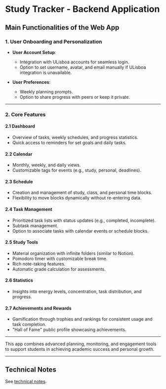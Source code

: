 # Study Tracker - Backend Application

## Main Functionalities of the Web App

### 1. User Onboarding and Personalization

- **User Account Setup**:
    - Integration with ULisboa accounts for seamless login.
    - Option to set username, avatar, and email manually if ULisboa integration is unavailable.

- **User Preferences**:
    - Weekly planning prompts.
    - Option to share progress with peers or keep it private.

---

### 2. Core Features

#### 2.1 Dashboard

- Overview of tasks, weekly schedules, and progress statistics.
- Quick access to reminders for set goals and daily tasks.

#### 2.2 Calendar

- Monthly, weekly, and daily views.
- Customizable tags for events (e.g., study, personal, deadlines).

#### 2.3 Schedule

- Creation and management of study, class, and personal time blocks.
- Flexibility to move blocks dynamically without re-entering data.

#### 2.4 Task Management

- Prioritized task lists with status updates (e.g., completed, incomplete).
- Subtask management.
- Option to associate tasks with calendar events or schedule blocks.

#### 2.5 Study Tools

- Material organization with infinite folders (similar to Notion).
- Pomodoro timer with customizable break time.
- Rich note-taking features.
- Automatic grade calculation for assessments.

#### 2.6 Statistics

- Insights into energy levels, concentration, task distribution, and progress.

#### 2.7 Achievements and Rewards

- Gamification through trophies and rankings for consistent usage and task completion.
- "Hall of Fame" public profile showcasing achievements.

---

This app combines advanced planning, monitoring, and engagement tools to support students in achieving academic success
and personal growth.

---

## Technical Notes

See [technical notes](technical-notes.md).
